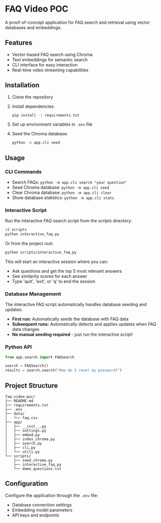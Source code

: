 # FAQ Video POC

A proof-of-concept application for FAQ search and retrieval using vector databases and embeddings.

## Features

- Vector-based FAQ search using Chroma
- Text embeddings for semantic search
- CLI interface for easy interaction
- Real-time video streaming capabilities

## Installation

1. Clone the repository
2. Install dependencies:
   ```bash
   pip install -r requirements.txt
   ```

3. Set up environment variables in `.env` file
4. Seed the Chroma database:
   ```bash
   python -m app.cli seed
   ```

## Usage

### CLI Commands

- Search FAQs: `python -m app.cli search "your question"`
- Seed Chroma database: `python -m app.cli seed`
- Clear Chroma database: `python -m app.cli clear`
- Show database statistics: `python -m app.cli stats`

### Interactive Script

Run the interactive FAQ search script from the scripts directory:

```bash
cd scripts
python interactive_faq.py
```

Or from the project root:
```bash
python scripts/interactive_faq.py
```

This will start an interactive session where you can:
- Ask questions and get the top 5 most relevant answers
- See similarity scores for each answer
- Type 'quit', 'exit', or 'q' to end the session

### Database Management

The interactive FAQ script automatically handles database seeding and updates:

- **First run:** Automatically seeds the database with FAQ data
- **Subsequent runs:** Automatically detects and applies updates when FAQ data changes
- **No manual seeding required** - just run the interactive script!

### Python API

```python
from app.search import FAQSearch

search = FAQSearch()
results = search.search("How do I reset my password?")
```

## Project Structure

```
faq-video-poc/
├── README.md
├── requirements.txt
├── .env
├── data/
│   └── faq.csv
├── app/
│   ├── __init__.py
│   ├── settings.py
│   ├── embed.py
│   ├── index_chroma.py
│   ├── search.py
│   ├── cli.py
│   └── utils.py
└── scripts/
    ├── seed_chroma.py
    ├── interactive_faq.py
    └── demo_questions.txt
```

## Configuration

Configure the application through the `.env` file:

- Database connection settings
- Embedding model parameters
- API keys and endpoints
